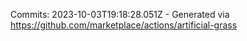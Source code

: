 Commits: 2023-10-03T19:18:28.051Z - Generated via https://github.com/marketplace/actions/artificial-grass
<br>
